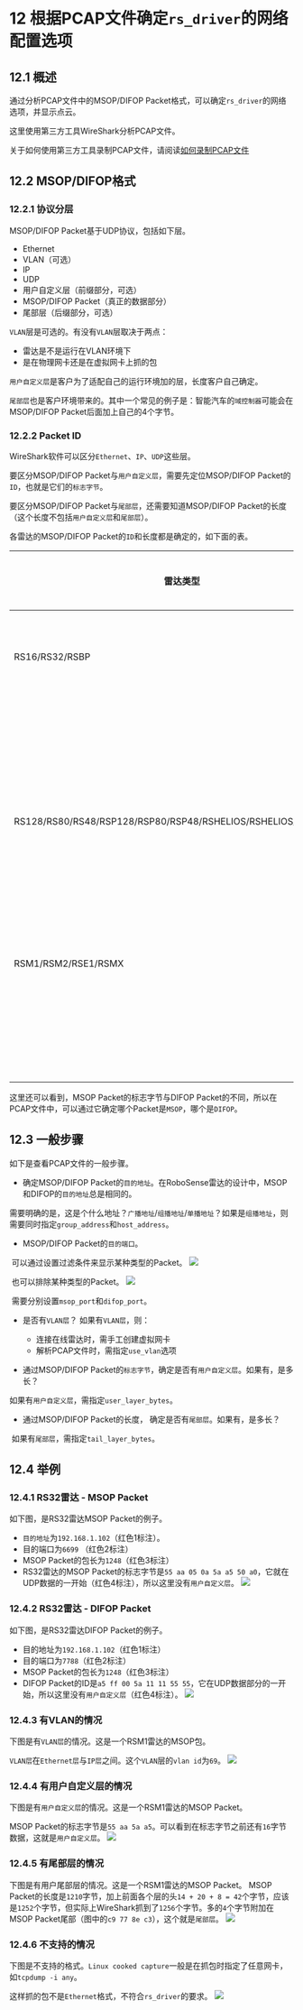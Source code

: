 
#  12 **根据PCAP文件确定`rs_driver`的网络配置选项**



## 12.1 概述

通过分析PCAP文件中的MSOP/DIFOP Packet格式，可以确定`rs_driver`的网络选项，并显示点云。

这里使用第三方工具WireShark分析PCAP文件。

关于如何使用第三方工具录制PCAP文件，请阅读[如何录制PCAP文件](./13_how_to_capture_pcap_file_CN.md)



## 12.2 MSOP/DIFOP格式

### 12.2.1 协议分层

MSOP/DIFOP Packet基于UDP协议，包括如下层。

+ Ethernet
+ VLAN（可选） 
+ IP 
+ UDP
+ 用户自定义层（前缀部分，可选） 
+ MSOP/DIFOP Packet（真正的数据部分）
+ 尾部层（后缀部分，可选）



`VLAN`层是可选的。有没有`VLAN`层取决于两点：

+ 雷达是不是运行在VLAN环境下
+ 是在物理网卡还是在虚拟网卡上抓的包

`用户自定义层`是客户为了适配自己的运行环境加的层，长度客户自己确定。

`尾部层`也是客户环境带来的。其中一个常见的例子是：智能汽车的`域控制器`可能会在MSOP/DIFOP Packet后面加上自己的4个字节。

### 12.2.2 Packet ID

WireShark软件可以区分`Ethernet`、`IP`、`UDP`这些层。

要区分MSOP/DIFOP Packet与`用户自定义层`，需要先定位MSOP/DIFOP Packet的`ID`，也就是它们的`标志字节`。

要区分MSOP/DIFOP Packet与`尾部层`，还需要知道MSOP/DIFOP Packet的长度（这个长度不包括`用户自定义层`和`尾部层`）。

各雷达的MSOP/DIFOP Packet的`ID`和长度都是确定的，如下面的表。

| 雷达类型                           |Packet类型 |  标志字节                   |Packet长度 |
| ----                               | ----     | ----                        | ----    |
| RS16/RS32/RSBP                     |  MSOP    |  55 aa 05 0a 5a a5 50 a0    |  1248   |
|                                    |  DIFOP   |  a5 ff 00 5a 11 11 55 55    |  1248   |
| RS128/RS80/RS48/RSP128/RSP80/RSP48/RSHELIOS/RSHELIOS_16P/RSAIRY | MSOP |55 aa 05 5a|  1248   |
|                                    |  DIFOP   |  a5 ff 00 5a 11 11 55 55    |  1248   |
| RSM1/RSM2/RSE1/RSMX                |  MSOP    |  55 aa 5a a5                |  1210   |
|                                    |  DIFOP   |  a5 ff 00 5a 11 11 55 55    |  256    |

这里还可以看到，MSOP Packet的标志字节与DIFOP Packet的不同，所以在PCAP文件中，可以通过它确定哪个Packet是`MSOP`，哪个是`DIFOP`。



## 12.3 一般步骤

如下是查看PCAP文件的一般步骤。
+ 确定MSOP/DIFOP Packet的`目的地址`。在RoboSense雷达的设计中，MSOP和DIFOP的`目的地址`总是相同的。

​		需要明确的是，这是个什么地址？`广播地址`/`组播地址`/`单播地址`？如果是`组播地址`，则需要同时指定`group_address`和`host_address`。

+ MSOP/DIFOP Packet的`目的端口`。

​		可以通过设置过滤条件来显示某种类型的Packet。
![](./img/12_01_select_by_port.png)

​		也可以排除某种类型的Packet。
![](./img/12_02_select_by_non_port.png)

​		需要分别设置`msop_port`和`difop_port`。

+ 是否有`VLAN层`？ 如果有`VLAN层`，则：
  + 连接在线雷达时，需手工创建虚拟网卡 
  + 解析PCAP文件时，需指定`use_vlan`选项 

+ 通过MSOP/DIFOP Packet的`标志字节`，确定是否有`用户自定义层`。如果有，是多长？

​		如果有`用户自定义层`，需指定`user_layer_bytes`。

+ 通过MSOP/DIFOP Packet的长度， 确定是否有`尾部层`。如果有，是多长？

​		如果有`尾部层`，需指定`tail_layer_bytes`。



## 12.4 举例

### 12.4.1 RS32雷达 - MSOP Packet

如下图，是RS32雷达MSOP Packet的例子。
+ `目的地址`为`192.168.1.102`（红色1标注）。
+ 目的端口为`6699` （红色2标注） 
+ MSOP Packet的包长为`1248`（红色3标注）
+ RS32雷达的MSOP Packet的标志字节是`55 aa 05 0a 5a a5 50 a0`，它就在UDP数据的一开始（红色4标注），所以这里没有`用户自定义层`。
![](./img/12_03_rs32_msop_packet.png)



### 12.4.2 RS32雷达 - DIFOP Packet

如下图，是RS32雷达DIFOP Packet的例子。
+ 目的地址为`192.168.1.102`（红色1标注）
+ 目的端口为`7788`（红色2标注）
+ MSOP Packet的包长为`1248`（红色3标注）
+ DIFOP Packet的ID是`a5 ff 00 5a 11 11 55 55`，它在UDP数据部分的一开始，所以这里没有`用户自定义层`（红色4标注）。
![](./img/12_04_rs32_difop_packet.png)



### 12.4.3 有VLAN的情况

下图是有`VLAN层`的情况。这是一个RSM1雷达的MSOP包。

`VLAN层`在`Ethernet层`与`IP层`之间。这个`VLAN`层的`vlan id`为`69`。
![](./img/12_05_with_vlan.png)



### 12.4.4 有用户自定义层的情况

下图是有`用户自定义层`的情况。这是一个RSM1雷达的MSOP Packet。

MSOP Packet的标志字节是`55 aa 5a a5`。可以看到在标志字节之前还有`16`字节数据，这就是`用户自定义层`。
![](./img/12_06_with_user_layer.png)



### 12.4.5 有尾部层的情况

下图是有用户尾部层的情况。这是一个RSM1雷达的MSOP Packet。
MSOP Packet的长度是`1210`字节，加上前面各个层的头`14 + 20 + 8 = 42`个字节，应该是`1252`个字节，但实际上WireShark抓到了`1256`个字节。多的`4`个字节附加在MSOP Packet尾部（图中的`c9 77 8e c3`），这个就是`尾部层`。
![](./img/12_07_with_tail_layer.png)



### 12.4.6 不支持的情况

下图是不支持的格式。`Linux cooked capture`一般是在抓包时指定了任意网卡，如`tcpdump -i any`。

这样抓的包不是`Ethernet`格式，不符合`rs_driver`的要求。
![](./img/12_08_not_supported.png)

